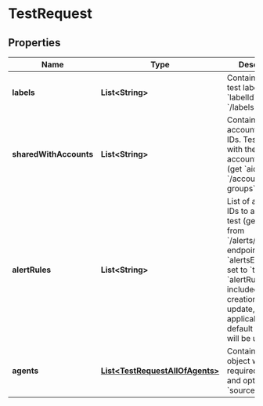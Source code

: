 

# TestRequest


## Properties

| Name | Type | Description | Notes |
|------------ | ------------- | ------------- | -------------|
|**labels** | **List&lt;String&gt;** | Contains list of test label IDs (get &#x60;labelId&#x60; from &#x60;/labels&#x60; endpoint) |  [optional] |
|**sharedWithAccounts** | **List&lt;String&gt;** | Contains list of account group IDs. Test is shared with the listed account groups (get &#x60;aid&#x60; from &#x60;/account-groups&#x60; endpoint) |  [optional] |
|**alertRules** | **List&lt;String&gt;** | List of alert rules IDs to apply to the test (get &#x60;ruleId&#x60; from &#x60;/alerts/rules&#x60; endpoint. If &#x60;alertsEnabled&#x60; is set to &#x60;true&#x60; and &#x60;alertRules&#x60; is not included on test creation or update, applicable user default alert rules will be used) |  [optional] |
|**agents** | [**List&lt;TestRequestAllOfAgents&gt;**](TestRequestAllOfAgents.md) | Contains list of object with required &#x60;agentId&#x60; and optional &#x60;sourceIpAddress&#x60; |  [optional] |



